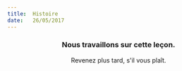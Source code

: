```yaml
---
title:  Histoire
date:   26/05/2017
---
```


### <center>Nous travaillons sur cette leçon.</center>
<center>Revenez plus tard, s'il vous plaît.</center>